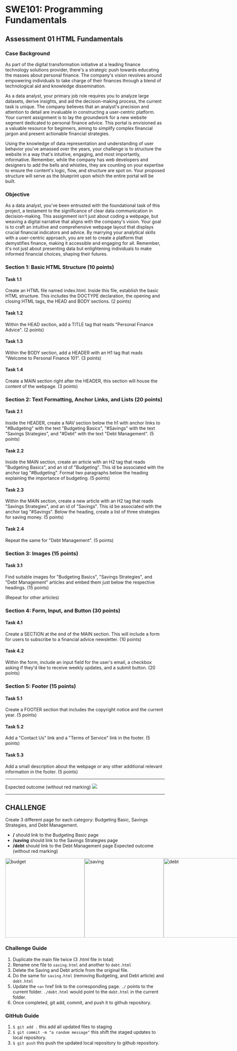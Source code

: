 # SWE101: Programming Fundamentals

## Assessment 01 HTML Fundamentals

### Case Background

As part of the digital transformation initiative at a leading finance technology solutions provider, there's a strategic push towards educating the masses about personal finance. The company's vision revolves around empowering individuals to take charge of their finances through a blend of technological aid and knowledge dissemination.

As a data analyst, your primary job role requires you to analyze large datasets, derive insights, and aid the decision-making process, the current task is unique. The company believes that an analyst's precision and attention to detail are invaluable in constructing a user-centric platform. Your current assignment is to lay the groundwork for a new website segment dedicated to personal finance advice. This portal is envisioned as a valuable resource for beginners, aiming to simplify complex financial jargon and present actionable financial strategies.

Using the knowledge of data representation and understanding of user behavior you've amassed over the years, your challenge is to structure the website in a way that's intuitive, engaging, and most importantly, informative. Remember, while the company has web developers and designers to add the bells and whistles, they are counting on your expertise to ensure the content's logic, flow, and structure are spot on. Your proposed structure will serve as the blueprint upon which the entire portal will be built.

### Objective

As a data analyst, you've been entrusted with the foundational task of this project, a testament to the significance of clear data communication in decision-making. This assignment isn't just about coding a webpage, but weaving a digital narrative that aligns with the company's vision. Your goal is to craft an intuitive and comprehensive webpage layout that displays crucial financial indicators and advice. By marrying your analytical skills with a user-centric approach, you are set to create a platform that demystifies finance, making it accessible and engaging for all. Remember, it's not just about presenting data but enlightening individuals to make informed financial choices, shaping their futures.

### Section 1: Basic HTML Structure (10 points)

#### Task 1.1

Create an HTML file named index.html. Inside this file, establish the basic HTML structure. This includes the DOCTYPE declaration, the opening and closing HTML tags, the HEAD and BODY sections. (2 points)

#### Task 1.2

Within the HEAD section, add a TITLE tag that reads "Personal Finance Advice". (2 points)

#### Task 1.3

Within the BODY section, add a HEADER with an H1 tag that reads "Welcome to Personal Finance 101". (3 points)

#### Task 1.4

Create a MAIN section right after the HEADER, this section will house the content of the webpage. (3 points)

### Section 2: Text Formatting, Anchor Links, and Lists (20 points)

#### Task 2.1

Inside the HEADER, create a NAV section below the h1 with anchor links to "#Budgeting" with the text "Budgeting Basics", "#Savings" with the text "Savings Strategies", and "#Debt" with the text "Debt Management". (5 points)

#### Task 2.2

Inside the MAIN section, create an article with an H2 tag that reads "Budgeting Basics", and an id of "Budgeting". This id be associated with the anchor tag "#Budgeting". Format two paragraphs below the heading explaining the importance of budgeting. (5 points)

#### Task 2.3

Within the MAIN section, create a new article with an H2 tag that reads "Savings Strategies", and an id of "Savings". This id be associated with the anchor tag "#Savings". Below the heading, create a list of three strategies for saving money. (5 points)

#### Task 2.4

Repeat the same for "Debt Management". (5 points)

### Section 3: Images (15 points)

#### Task 3.1

Find suitable images for "Budgeting Basics", "Savings Strategies", and "Debt Management" articles and embed them just below the respective headings. (15 points)

(Repeat for other articles)

### Section 4: Form, Input, and Button (30 points)

#### Task 4.1

Create a SECTION at the end of the MAIN section. This will include a form for users to subscribe to a financial advice newsletter. (10 points)

#### Task 4.2

Within the form, include an input field for the user's email, a checkbox asking if they'd like to receive weekly updates, and a submit button. (20 points)

### Section 5: Footer (15 points)

#### Task 5.1

Create a FOOTER section that includes the copyright notice and the current year. (5 points)

#### Task 5.2

Add a "Contact Us" link and a "Terms of Service" link in the footer. (5 points)

#### Task 5.3

Add a small description about the webpage or any other additional relevant information in the footer. (5 points)

---

Expected outcome (without red marking)
![](./resources/swe_101_assignment_01_img.png)

---

## CHALLENGE

Create 3 different page for each category: Budgeting Basic, Savings Strategies, and Debt Management.

- **/** should link to the Budgeting Basic page
- **/saving** should link to the Savings Strategies page
- **/debt** should link to the Debt Management page
Expected outcome (without red marking)
<div style="display: flex;">
<img src="./resources/swe_budgeting_example.png" alt="budget" width="250" />
<img src="./resources/swe_saving_example.png" alt="saving" width="250" />
<img src="./resources/swe_debt_example.png" alt="debt" width="250" />
</div>

### Challenge Guide

1. Duplicate the main file twice (3 .html file in total)
2. Rename one file to `saving.html` and another to `debt.html`
3. Delete the Saving and Debt article from the original file.
4. Do the same for `saving.html` (removing Budgeting, and Debt article) and `debt.html`
5. Update the `<a>` href link to the corresponding page. `./` points to the current folder. `./debt.html` would point to the `debt.html` in the current folder.
6. Once completed, git add, commit, and push it to github repository.

### GitHub Guide

1. `$ git add .` this add all updated files to staging
2. `$ git commit -m "a random message"` this shift the staged updates to local repository.
3. `$ git push` this push the updated local repository to github repository.
